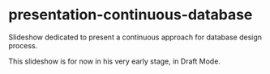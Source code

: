 # presentation-continuous-database

Slideshow dedicated to present a continuous approach for database design process.

This slideshow is for now in his very early stage, in Draft Mode.
